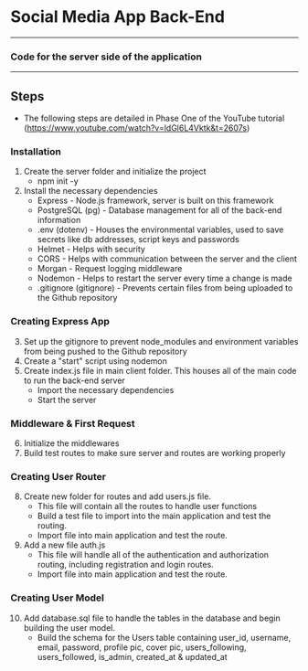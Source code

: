 # Social Media App Back-End
------------------------------------------------
### Code for the server side of the application
------------------------------------------------
## Steps
* The following steps are detailed in Phase One of the YouTube tutorial (https://www.youtube.com/watch?v=ldGl6L4Vktk&t=2607s)

 ### Installation
 1. Create the server folder and initialize the project 
     - npm init -y
 2. Install the necessary dependencies
     - Express - Node.js framework, server is built on this framework
     - PostgreSQL (pg) - Database management for all of the back-end information
     - .env (dotenv) - Houses the environmental variables, used to save secrets like db addresses, script keys and passwords
     - Helmet - Helps with security
     - CORS - Helps with communication between the server and the client
     - Morgan - Request logging middleware
     - Nodemon - Helps to restart the server every time a change is made
     - .gitignore (gitignore) - Prevents certain files from being uploaded to the Github repository
### Creating Express App
 3. Set up the gitignore to prevent node_modules and environment variables from being pushed to the Github repository
 4. Create a "start" script using nodemon
 5. Create index.js file in main client folder. This houses all of the main code to run the back-end server
     - Import the necessary dependencies
     - Start the server
### Middleware & First Request
 6. Initialize the middlewares
 7. Build test routes to make sure server and routes are working properly
### Creating User Router
 8. Create new folder for routes and add users.js file.
     - This file will contain all the routes to handle user functions
     - Build a test file to import into the main application and test the routing.
     - Import file into main application and test the route.
 9. Add a new file auth.js
     - This file will handle all of the authentication and authorization routing, including registration and login routes.
     - Import file into main application and test the route.
### Creating User Model
10. Add database.sql file to handle the tables in the database and begin building the user model.
    - Build the schema for the Users table containing user_id, username, email, password, profile pic, cover pic, users_following, users_followed, is_admin, created_at & updated_at